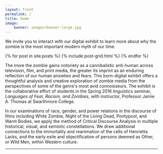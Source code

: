 ```yaml
---
layout: front
permalink: /
title: home
image:
    banner: images/banner-large.jpg
---
```


We invite you to interact with our digital exhibit to learn more about why the zombie is the most important modern myth of our time.

<div class="tiles">

{% for post in site.posts %}
{% include post-grid.html %}
{% endfor %}

</div><!-- /.tiles -->

<!-- 1. ***[Engendering Zombie Fiction](/engendering-zombie-fiction/)*** / Eojin Choi and Alexander Jin
2. ***[How Zombies Inform our Understanding of Racism](/understanding-of-racism/)*** / Shuang Guan and Tiauna Lewis
3. ***[Zombies, The Other, and the Spread of Modern Day Fear](/modern-day-fear/)*** / Romeo Luevano and Fanyi Ma
4. ***[Challenging Normal: A Linguistic Exploration of Horror and Sci-Fi](/challenging-normal/)*** / Gretchen Trupp and Jamie A. Thomas
-->


The more the zombie gains notoriety as a cannibalistic anti-human across television, film, and print media, the greater its imprint as an enduring reflection of our human anxieties and fears. This born-digital exhibit offers a thoughtful analysis and creative exploration of zombie media from the perspectives of some of the genre's most avid connoisseurs. The exhibit is the collaborative effort of students in the Spring 2016 linguistics seminar, *Languages of Fear, Racism, and Zombies*, with instructor, Professor Jamie A. Thomas at Swarthmore College.

In our examinations of race, gender, and power relations in the discourse of films including White Zombie, Night of the Living Dead, Pontypool, and Warm Bodies, we apply the method of Critical Discourse Analysis in multiple historical, visual, and semiotic constellations. We draw additional connections to the immortality and reanimation of the cells of Henrietta Lacks, and the early exile and objectification of persons deemed as Other, or Wild Men, within Western culture.
<hr/>
